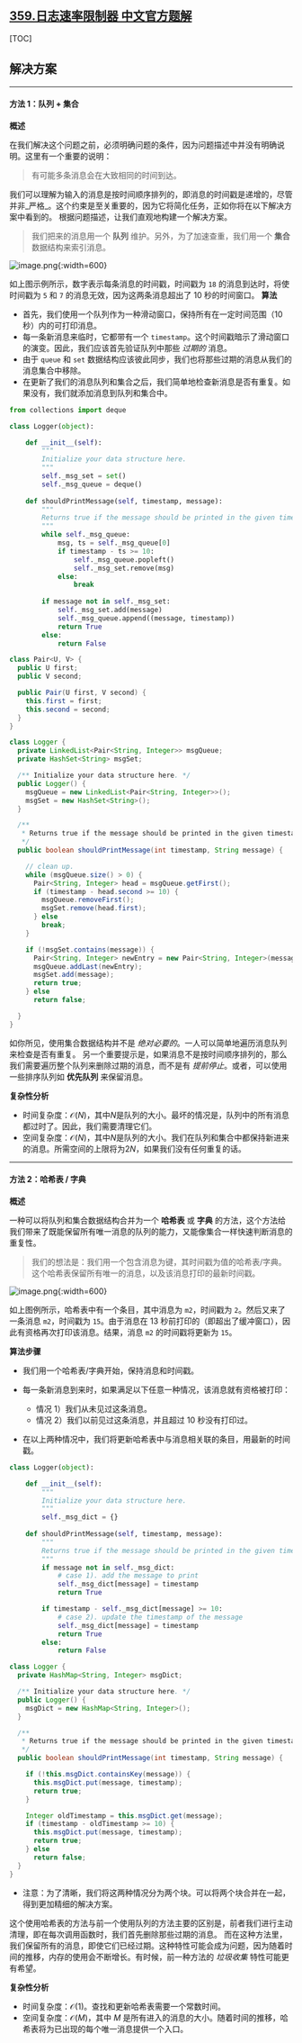 ## [359.日志速率限制器 中文官方题解](https://leetcode.cn/problems/logger-rate-limiter/solutions/100000/ri-zhi-su-lu-xian-zhi-qi-by-leetcode-sol-gl8v)

[TOC]

## 解决方案

---

#### 方法 1：队列 + 集合

 **概述**

 在我们解决这个问题之前，必须明确问题的条件，因为问题描述中并没有明确说明。这里有一个重要的说明：
 >有可能多条消息会在大致相同的时间到达。

 我们可以理解为输入的消息是按时间顺序排列的，即消息的时间戳是递增的，尽管并非_严格_。这个约束是至关重要的，因为它将简化任务，正如你将在以下解决方案中看到的。
 根据问题描述，让我们直观地构建一个解决方案。

 >我们把来的消息用一个 **队列** 维护。另外，为了加速查重，我们用一个 **集合** 数据结构来索引消息。

 ![image.png](https://pic.leetcode.cn/1692171085-yXmyvT-image.png){:width=600}

 如上图示例所示，数字表示每条消息的时间戳，时间戳为 `18` 的消息到达时，将使时间戳为 `5` 和 `7` 的消息无效，因为这两条消息超出了 10 秒的时间窗口。
 **算法**

- 首先，我们使用一个队列作为一种滑动窗口，保持所有在一定时间范围（10 秒）内的可打印消息。
- 每一条新消息来临时，它都带有一个 `timestamp`。这个时间戳暗示了滑动窗口的演变。因此，我们应该首先验证队列中那些 _过期的_ 消息。
- 由于 `queue` 和 `set` 数据结构应该彼此同步，我们也将那些过期的消息从我们的消息集合中移除。
- 在更新了我们的消息队列和集合之后，我们简单地检查新消息是否有重复。如果没有，我们就添加消息到队列和集合中。

```python [solution1-Python]
from collections import deque

class Logger(object):

    def __init__(self):
        """
        Initialize your data structure here.
        """
        self._msg_set = set()
        self._msg_queue = deque()
    
    def shouldPrintMessage(self, timestamp, message):
        """
        Returns true if the message should be printed in the given timestamp, otherwise returns false.
        """
        while self._msg_queue:
            msg, ts = self._msg_queue[0]
            if timestamp - ts >= 10:
                self._msg_queue.popleft()
                self._msg_set.remove(msg)
            else:
                break
        
        if message not in self._msg_set:
            self._msg_set.add(message)
            self._msg_queue.append((message, timestamp))
            return True
        else:
            return False
```

```java [solution1-Java]
class Pair<U, V> {
  public U first;
  public V second;

  public Pair(U first, V second) {
    this.first = first;
    this.second = second;
  }
}

class Logger {
  private LinkedList<Pair<String, Integer>> msgQueue;
  private HashSet<String> msgSet;

  /** Initialize your data structure here. */
  public Logger() {
    msgQueue = new LinkedList<Pair<String, Integer>>();
    msgSet = new HashSet<String>();
  }

  /**
   * Returns true if the message should be printed in the given timestamp, otherwise returns false.
   */
  public boolean shouldPrintMessage(int timestamp, String message) {

    // clean up.
    while (msgQueue.size() > 0) {
      Pair<String, Integer> head = msgQueue.getFirst();
      if (timestamp - head.second >= 10) {
        msgQueue.removeFirst();
        msgSet.remove(head.first);
      } else
        break;
    }

    if (!msgSet.contains(message)) {
      Pair<String, Integer> newEntry = new Pair<String, Integer>(message, timestamp);
      msgQueue.addLast(newEntry);
      msgSet.add(message);
      return true;
    } else
      return false;

  }
}
```

 如你所见，使用集合数据结构并不是 _绝对必要的_。一人可以简单地遍历消息队列来检查是否有重复。
 另一个重要提示是，如果消息不是按时间顺序排列的，那么我们需要遍历整个队列来删除过期的消息，而不是有 _提前停止_。或者，可以使用一些排序队列如 **优先队列** 来保留消息。

 **复杂性分析**

 - 时间复杂度：$\mathcal{O}(N)$，其中$N$是队列的大小。最坏的情况是，队列中的所有消息都过时了。因此，我们需要清理它们。
 - 空间复杂度：$\mathcal{O}(N)$，其中$N$是队列的大小。我们在队列和集合中都保持新进来的消息。所需空间的上限将为$2N$，如果我们没有任何重复的话。


---

 #### 方法 2：哈希表 / 字典

 **概述**

 一种可以将队列和集合数据结构合并为一个 **哈希表** 或 **字典** 的方法，这个方法给我们带来了既能保留所有唯一消息的队列的能力，又能像集合一样快速判断消息的重复性。

 >我们的想法是：我们用一个包含消息为键，其时间戳为值的哈希表/字典。这个哈希表保留所有唯一的消息，以及该消息打印的最新时间戳。

 ![image.png](https://pic.leetcode.cn/1692171342-XiDhfj-image.png){:width=600}

 如上图例所示，哈希表中有一个条目，其中消息为 `m2`，时间戳为 `2`。然后又来了一条消息 `m2`，时间戳为 `15`。由于消息在 13 秒前打印的（即超出了缓冲窗口），因此有资格再次打印该消息。结果，消息 `m2` 的时间戳将更新为 `15`。

 **算法步骤**

 - 我们用一个哈希表/字典开始，保持消息和时间戳。
 - 每一条新消息到来时，如果满足以下任意一种情况，该消息就有资格被打印：
   - 情况 1）我们从未见过这条消息。
   - 情况 2）我们以前见过这条消息，并且超过 10 秒没有打印过。

 - 在以上两种情况中，我们将更新哈希表中与消息相关联的条目，用最新的时间戳。

```python [solution2-Python]
class Logger(object):

    def __init__(self):
        """
        Initialize your data structure here.
        """
        self._msg_dict = {}
    
    def shouldPrintMessage(self, timestamp, message):
        """
        Returns true if the message should be printed in the given timestamp, otherwise returns false.
        """
        if message not in self._msg_dict:
            # case 1). add the message to print
            self._msg_dict[message] = timestamp
            return True

        if timestamp - self._msg_dict[message] >= 10:
            # case 2). update the timestamp of the message
            self._msg_dict[message] = timestamp
            return True
        else:
            return False
```

```java [solution2-Java]
class Logger {
  private HashMap<String, Integer> msgDict;

  /** Initialize your data structure here. */
  public Logger() {
    msgDict = new HashMap<String, Integer>();
  }

  /**
   * Returns true if the message should be printed in the given timestamp, otherwise returns false.
   */
  public boolean shouldPrintMessage(int timestamp, String message) {

    if (!this.msgDict.containsKey(message)) {
      this.msgDict.put(message, timestamp);
      return true;
    }

    Integer oldTimestamp = this.msgDict.get(message);
    if (timestamp - oldTimestamp >= 10) {
      this.msgDict.put(message, timestamp);
      return true;
    } else
      return false;
  }
}
```

 * 注意：为了清晰，我们将这两种情况分为两个块。可以将两个块合并在一起，得到更加精细的解决方案。

 这个使用哈希表的方法与前一个使用队列的方法主要的区别是，前者我们进行主动清理，即在每次调用函数时，我们首先删除那些过期的消息。
 而在这种方法里，我们保留所有的消息，即使它们已经过期。这种特性可能会成为问题，因为随着时间的推移，内存的使用会不断增长。有时候，前一种方法的 _垃圾收集_ 特性可能更有希望。

 **复杂性分析**

 - 时间复杂度：$\mathcal{O}(1)$。查找和更新哈希表需要一个常数时间。
 - 空间复杂度：$\mathcal{O}(M)$，其中 $M$ 是所有进入的消息的大小。随着时间的推移，哈希表将为已出现的每个唯一消息提供一个入口。